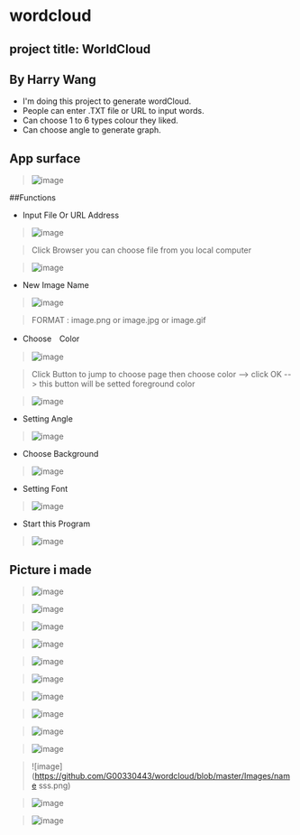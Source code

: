 # wordcloud

## project title: WorldCloud
 By Harry Wang 
 ----------------------------
 
* I'm doing this project to generate wordCloud.
* People can enter .TXT file or URL to input words.
* Can choose 1 to 6 types colour they liked.
* Can choose angle to generate graph.

## App surface 

>![image](https://github.com/G00330443/wordcloud/blob/master/Images/%E6%8D%95%E8%8E%B7.PNG)

##Functions

* Input File Or URL Address

>![image](https://github.com/G00330443/wordcloud/blob/master/Images/URL%20and%20file.PNG)

> Click Browser you can choose file from you local computer 

>![image](https://github.com/G00330443/wordcloud/blob/master/Images/browser.PNG)

* New Image Name

>![image](https://github.com/G00330443/wordcloud/blob/master/Images/new%20IMageName.PNG)

>FORMAT : image.png or image.jpg or image.gif

* Choose　Color

>![image](https://github.com/G00330443/wordcloud/blob/master/Images/Colour%20Choose.PNG)

>Click Button to jump to choose page then choose color --> click OK --> this button will be setted foreground color

>![image](https://github.com/G00330443/wordcloud/blob/master/Images/colour.PNG)


* Setting Angle

>![image](https://github.com/G00330443/wordcloud/blob/master/Images/angleSetting.PNG)

* Choose Background

>![image](https://github.com/G00330443/wordcloud/blob/master/Images/backgroungChoose.PNG)

* Setting Font

>![image](https://github.com/G00330443/wordcloud/blob/master/Images/fontSetting.PNG)

* Start this Program

>![image](https://github.com/G00330443/wordcloud/blob/master/Images/start.PNG)

## Picture i made 
>![image](https://github.com/G00330443/wordcloud/blob/master/Images/Rabbitdsd.png)

>![image](https://github.com/G00330443/wordcloud/blob/master/Images/Rectangle.png)

>![image](https://github.com/G00330443/wordcloud/blob/master/Images/Shark.png)

>![image](https://github.com/G00330443/wordcloud/blob/master/Images/catsxz.png)

>![image](https://github.com/G00330443/wordcloud/blob/master/Images/chicken4.png)

>![image](https://github.com/G00330443/wordcloud/blob/master/Images/cokzzze.png)

>![image](https://github.com/G00330443/wordcloud/blob/master/Images/cricle1.png)

>![image](https://github.com/G00330443/wordcloud/blob/master/Images/diaosu1.png)

>![image](https://github.com/G00330443/wordcloud/blob/master/Images/dog1.png)

>![image](https://github.com/G00330443/wordcloud/blob/master/Images/match1.png)

>![image](https://github.com/G00330443/wordcloud/blob/master/Images/name sss.png)

>![image](https://github.com/G00330443/wordcloud/blob/master/Images/test5.png)

>![image](https://github.com/G00330443/wordcloud/blob/master/Images/triangles.png)
